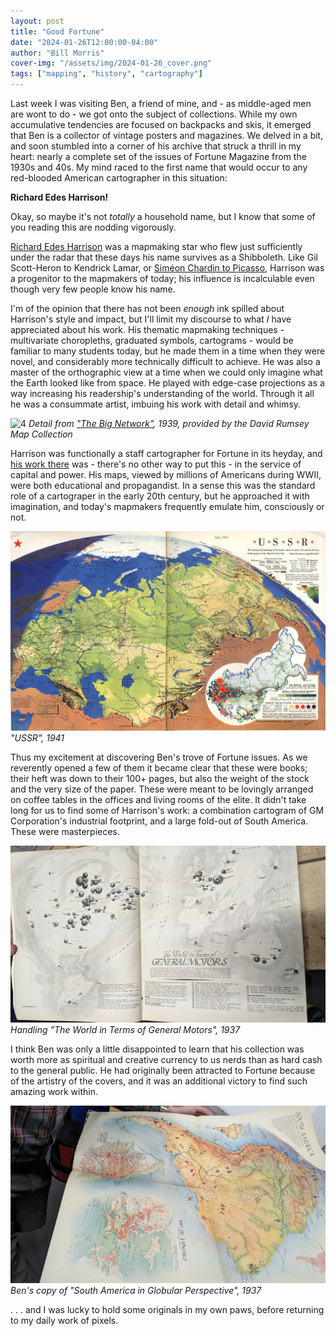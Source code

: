 ```yaml
---
layout: post
title: "Good Fortune"
date: "2024-01-26T12:00:00-04:00"
author: "Bill Morris"
cover-img: "/assets/img/2024-01-26_cover.png"
tags: ["mapping", "history", "cartography"]
---
```


Last week I was visiting Ben, a friend of mine, and - as middle-aged men are wont to do - we got onto the subject of collections. While my own accumulative tendencies are focused on backpacks and skis, it emerged that Ben is a collector of vintage posters and magazines. We delved in a bit, and soon stumbled into a corner of his archive that struck a thrill in my heart: nearly a complete set of the issues of Fortune Magazine from the 1930s and 40s. My mind raced to the first name that would occur to any red-blooded American cartographer in this situation:

__Richard Edes Harrison!__

Okay, so maybe it's not _totally_ a household name, but I know that some of you reading this are nodding vigorously. 

[Richard Edes Harrison](https://en.wikipedia.org/wiki/Richard_Edes_Harrison) was a mapmaking star who flew just sufficiently under the radar that these days his name survives as a Shibboleth. Like Gil Scott-Heron to Kendrick Lamar, or [Siméon Chardin to Picasso](https://www.neh.gov/humanities/2015/januaryfebruary/feature/the-museumgoer), Harrison was a progenitor to the mapmakers of today; his influence is incalculable even though very few people know his name. 

I'm of the opinion that there has not been _enough_ ink spilled about Harrison's style and impact, but I'll limit my discourse to what _I_ have appreciated about his work. His thematic mapmaking techniques - multivariate choropleths, graduated symbols, cartograms - would be familiar to many students today, but he made them in a time when they were novel, and considerably more technically difficult to achieve. He was also a master of the orthographic view at a time when we could only imagine what the Earth looked like from space. He played with edge-case projections as a way increasing his readership's understanding of the world. Through it all he was a consummate artist, imbuing his work with detail and whimsy.

![4](/shoals/assets/img/2024-01-26_4.png)
_Detail from ["The Big Network"](https://www.davidrumsey.com/luna/servlet/detail/RUMSEY~8~1~337543~90105616:The-Big-Network--How-the-World-Comm?qvq=q%3Aedes+harrison%3Bsort%3APub_List_No_InitialSort%2CPub_Date%2CPub_List_No%2CSeries_No%3Blc%3ARUMSEY%7E8%7E1&mi=7&trs=147), 1939, provided by the David Rumsey Map Collection_

Harrison was functionally a staff cartographer for Fortune in its heyday, and [his work there](https://www.fulltable.com/vts/f/fortune/menubc.htm) was - there's no other way to put this - in the service of capital and power. His maps, viewed by millions of Americans during WWII, were both educational and propagandist. In a sense this was the standard role of a cartograper in the early 20th century, but he approached it with imagination, and today's mapmakers frequently emulate him, consciously or not. 

![3](/shoals/assets/img/2024-01-26_3.jpeg)
_"USSR", 1941_

Thus my excitement at discovering Ben's trove of Fortune issues. As we reverently opened a few of them it became clear that these were books; their heft was down to their 100+ pages, but also the weight of the stock and the very size of the paper. These were meant to be lovingly arranged on coffee tables in the offices and living rooms of the elite. It didn't take long for us to find some of Harrison's work: a combination cartogram of GM Corporation's industrial footprint, and a large fold-out of South America. These were masterpieces.

![2](/shoals/assets/img/2024-01-26_2.jpeg)
_Handling "The World in Terms of General Motors", 1937_

I think Ben was only a little disappointed to learn that his collection was worth more as spiritual and creative currency to us nerds than as hard cash to the general public. He had originally been attracted to Fortune because of the artistry of the covers, and it was an additional victory to find such amazing work within.

![1](/shoals/assets/img/2024-01-26_1.jpeg)
_Ben's copy of "South America in Globular Perspective", 1937_

. . . and I was lucky to hold some originals in my own paws, before returning to my daily work of pixels.

